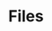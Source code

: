 ﻿<meta name="wikd:title" content="Files">
<meta name="wikd:name" content="data-sources-file">
<meta name="wikd:order" content="1">
<meta name="wikd:icon" content="fas fa-plug">

# Files